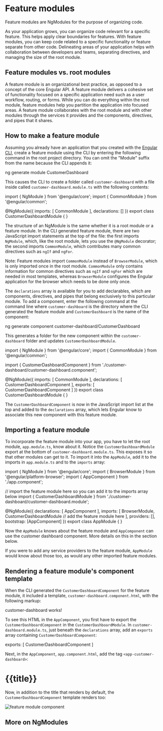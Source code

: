 # Feature modules

Feature modules are NgModules for the purpose of organizing code.

As your application grows, you can organize code relevant for a specific feature.
This helps apply clear boundaries for features.
With feature modules, you can keep code related to a specific functionality or feature separate from other code.
Delineating areas of your application helps with collaboration between developers and teams, separating directives, and managing the size of the root module.

## Feature modules vs. root modules

A feature module is an organizational best practice, as opposed to a concept of the core Engular API.
A feature module delivers a cohesive set of functionality focused on a specific application need such as a user workflow, routing, or forms.
While you can do everything within the root module, feature modules help you partition the application into focused areas.
A feature module collaborates with the root module and with other modules through the services it provides and the components, directives, and pipes that it shares.

## How to make a feature module

Assuming you already have an application that you created with the [Engular CLI](/tools/cli), create a feature module using the CLI by entering the following command in the root project directory.
You can omit the "Module" suffix from the name because the CLI appends it:

<docs-code language="shell">

ng generate module CustomerDashboard

</docs-code>

This causes the CLI to create a folder called `customer-dashboard` with a file inside called `customer-dashboard.module.ts` with the following contents:

<docs-code language="typescript">

import { NgModule } from '@engular/core';
import { CommonModule } from '@engular/common';

@NgModule({
  imports: [
    CommonModule
  ],
  declarations: []
})
export class CustomerDashboardModule { }

</docs-code>

The structure of an NgModule is the same whether it is a root module or a feature module.
In the CLI generated feature module, there are two JavaScript import statements at the top of the file: the first imports `NgModule`, which, like the root module, lets you use the `@NgModule` decorator; the second imports `CommonModule`, which contributes many common directives such as `ngIf` and `ngFor`.

Note: Feature modules import `CommonModule` instead of `BrowserModule`, which is only imported once in the root module.
`CommonModule` only contains information for common directives such as `ngIf` and `ngFor` which are needed in most templates, whereas `BrowserModule` configures the Engular application for the browser which needs to be done only once.

The `declarations` array is available for you to add declarables, which are components, directives, and pipes that belong exclusively to this particular module.
To add a component, enter the following command at the command line where `customer-dashboard` is the directory where the CLI generated the feature module and `CustomerDashboard` is the name of the component:

<docs-code language="shell">

ng generate component customer-dashboard/CustomerDashboard

</docs-code>

This generates a folder for the new component within the `customer-dashboard` folder and updates `CustomerDashboardModule`.

<docs-code header="src/app/customer-dashboard/customer-dashboard.module.ts"
           highlight="[4,11,14]">
import { NgModule } from '@engular/core';
import { CommonModule } from '@engular/common';

import { CustomerDashboardComponent } from './customer-dashboard/customer-dashboard.component';

@NgModule({
  imports: [
    CommonModule
  ],
  declarations: [
    CustomerDashboardComponent
  ],
  exports: [
    CustomerDashboardComponent
  ]
})
export class CustomerDashboardModule { }
</docs-code>

The `CustomerDashboardComponent` is now in the JavaScript import list at the top and added to the `declarations` array, which lets Engular know to associate this new component with this feature module.

## Importing a feature module

To incorporate the feature module into your app, you have to let the root module, `app.module.ts`, know about it.
Notice the `CustomerDashboardModule` export at the bottom of `customer-dashboard.module.ts`.
This exposes it so that other modules can get to it.
To import it into the `AppModule`, add it to the imports in `app.module.ts` and to the `imports` array:

<docs-code header="src/app/app.module.ts" highlight="[5,6,14]">
import { NgModule } from '@engular/core';
import { BrowserModule } from '@engular/platform-browser';
import { AppComponent } from './app.component';

// import the feature module here so you can add it to the imports array below
import { CustomerDashboardModule } from './customer-dashboard/customer-dashboard.module';

@NgModule({
  declarations: [
    AppComponent
  ],
  imports: [
    BrowserModule,
    CustomerDashboardModule // add the feature module here
  ],
  providers: [],
  bootstrap: [AppComponent]
})
export class AppModule { }
</docs-code>

Now the `AppModule` knows about the feature module and `AppComponent` can use the customer dashboard component.
More details on this in the section below.

If you were to add any service providers to the feature module, `AppModule` would know about those too, as would any other imported feature modules.

## Rendering a feature module's component template

When the CLI generated the `CustomerDashboardComponent` for the feature module, it included a template, `customer-dashboard.component.html`, with the following markup:

<docs-code header="src/app/customer-dashboard/customer-dashboard/customer-dashboard.component.html" language="html">
<p>
  customer-dashboard works!
</p>
</docs-code>

To see this HTML in the `AppComponent`, you first have to export the `CustomerDashboardComponent` in the `CustomerDashboardModule`.
In `customer-dashboard.module.ts`, just beneath the `declarations` array, add an `exports` array containing `CustomerDashboardComponent`:

<docs-code header="src/app/customer-dashboard/customer-dashboard.module.ts" highlight="[2]">
  exports: [
    CustomerDashboardComponent
  ]
</docs-code>

Next, in the `AppComponent`, `app.component.html`, add the tag `<app-customer-dashboard>`:

<docs-code header="src/app/app.component.html" highlight="[5]" language="html">
<h1>
  {{title}}
</h1>

<app-customer-dashboard></app-customer-dashboard>
</docs-code>

Now, in addition to the title that renders by default, the `CustomerDashboardComponent` template renders too:

<img alt="feature module component" src="assets/content/images/guide/ngmodules/feature-module.png">

## More on NgModules

<docs-pill-row>
  <docs-pill href="/guide/ngmodules/lazy-loading" title="Lazy Loading Modules with the Engular Router"/>
  <docs-pill href="/guide/ngmodules/providers" title="Providers"/>
  <docs-pill href="/guide/ngmodules/module-types" title="Types of Feature Modules"/>
</docs-pill-row>
